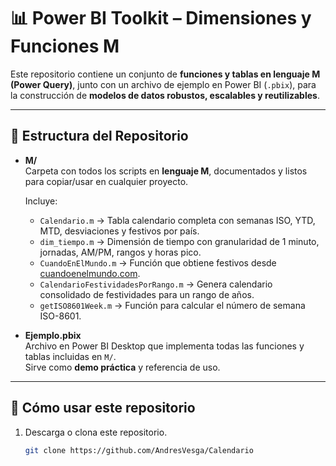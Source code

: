 # 📊 Power BI Toolkit – Dimensiones y Funciones M

Este repositorio contiene un conjunto de **funciones y tablas en lenguaje M (Power Query)**, junto con un archivo de ejemplo en Power BI (`.pbix`), para la construcción de **modelos de datos robustos, escalables y reutilizables**.

---

## 📂 Estructura del Repositorio

- **M/**  
  Carpeta con todos los scripts en **lenguaje M**, documentados y listos para copiar/usar en cualquier proyecto.  

  Incluye:
  - `Calendario.m` → Tabla calendario completa con semanas ISO, YTD, MTD, desviaciones y festivos por país.  
  - `dim_tiempo.m` → Dimensión de tiempo con granularidad de 1 minuto, jornadas, AM/PM, rangos y horas pico.  
  - `CuandoEnElMundo.m` → Función que obtiene festivos desde [cuandoenelmundo.com](https://www.cuandoenelmundo.com).  
  - `CalendarioFestividadesPorRango.m` → Genera calendario consolidado de festividades para un rango de años.  
  - `getISO8601Week.m` → Función para calcular el número de semana ISO-8601.  

- **Ejemplo.pbix**  
  Archivo en Power BI Desktop que implementa todas las funciones y tablas incluidas en `M/`.  
  Sirve como **demo práctica** y referencia de uso.

---

## 🚀 Cómo usar este repositorio

1. Descarga o clona este repositorio.  
   ```bash
   git clone https://github.com/AndresVesga/Calendario

